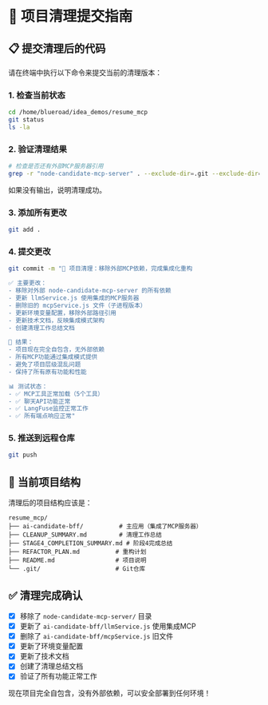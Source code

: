 # 🧹 项目清理提交指南

## 📋 提交清理后的代码

请在终端中执行以下命令来提交当前的清理版本：

### 1. 检查当前状态
```bash
cd /home/blueroad/idea_demos/resume_mcp
git status
ls -la
```

### 2. 验证清理结果
```bash
# 检查是否还有外部MCP服务器引用
grep -r "node-candidate-mcp-server" . --exclude-dir=.git --exclude-dir=node_modules
```
如果没有输出，说明清理成功。

### 3. 添加所有更改
```bash
git add .
```

### 4. 提交更改
```bash
git commit -m "🧹 项目清理：移除外部MCP依赖，完成集成化重构

✅ 主要更改：
- 移除对外部 node-candidate-mcp-server 的所有依赖
- 更新 llmService.js 使用集成的MCP服务器
- 删除旧的 mcpService.js 文件（子进程版本）
- 更新环境变量配置，移除外部路径引用
- 更新技术文档，反映集成模式架构
- 创建清理工作总结文档

🎯 结果：
- 项目现在完全自包含，无外部依赖
- 所有MCP功能通过集成模式提供
- 避免了项目层级混乱问题
- 保持了所有原有功能和性能

📊 测试状态：
- ✅ MCP工具正常加载（5个工具）
- ✅ 聊天API功能正常
- ✅ LangFuse监控正常工作
- ✅ 所有端点响应正常"
```

### 5. 推送到远程仓库
```bash
git push
```

## 📁 当前项目结构

清理后的项目结构应该是：
```
resume_mcp/
├── ai-candidate-bff/          # 主应用（集成了MCP服务器）
├── CLEANUP_SUMMARY.md         # 清理工作总结
├── STAGE4_COMPLETION_SUMMARY.md # 阶段4完成总结
├── REFACTOR_PLAN.md          # 重构计划
├── README.md                 # 项目说明
└── .git/                     # Git仓库
```

## ✅ 清理完成确认

- [x] 移除了 `node-candidate-mcp-server/` 目录
- [x] 更新了 `ai-candidate-bff/llmService.js` 使用集成MCP
- [x] 删除了 `ai-candidate-bff/mcpService.js` 旧文件
- [x] 更新了环境变量配置
- [x] 更新了技术文档
- [x] 创建了清理总结文档
- [x] 验证了所有功能正常工作

现在项目完全自包含，没有外部依赖，可以安全部署到任何环境！ 